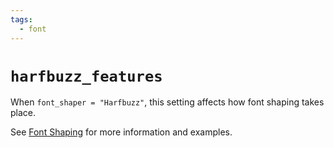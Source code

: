 ```yaml
---
tags:
  - font
---
```

# `harfbuzz_features`

When `font_shaper = "Harfbuzz"`, this setting affects how font shaping
takes place.

See [Font Shaping](../../font-shaping.md) for more information
and examples.

